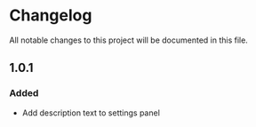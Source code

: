 # Changelog
All notable changes to this project will be documented in this file.

## 1.0.1

### Added

- Add description text to settings panel